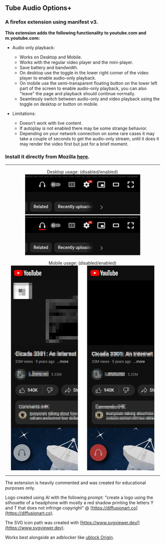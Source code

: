 ## Tube Audio Options+
### A firefox extension using manifest v3.
**This extension adds the following functionality to youtube.com and m.youtube.com:**

- Audio only playback:
	- Works on Desktop and Mobile.
	- Works with the regular video player and the mini-player.
	- Save battery and bandwidth.
	- On desktop use the toggle in the lower right corner of the video player to enable audio-only playback.
	- On mobile use the semi-transparent floating button on the lower left part of the screen to enable audio-only playback, you can also "leave" the page and playback should continue normally.	
	- Seamlessly switch between audio-only and video playback using the toggle on desktop or button on mobile.

- Limitations:
	- Doesn't work with live content.
	- If autoplay is not enabled there may be some strange behavior.
	- Depending on your network connection on some rare cases it may take a couple of seconds to get the audio-only stream, until it does it may render the video first but just for a brief moment.

### Install it directly from Mozilla [here](https://addons.mozilla.org/en-US/firefox/addon/tube-audio-options/).

---

<p align="center">
Desktop usage: (disabled/enabled)<br />
<img src="onboarding/usage_desktop_disabled.png" alt="Desktop disabled"><br />
<img src="onboarding/usage_desktop_enabled.png" alt="Desktop enabled">
</p>

<p align="center">
Mobile usage: (disabled/enabled)<br />
<img src="onboarding/usage_mobile.png" alt="Mobile disabled/enabled">
</p>

---
The extension is heavily commented and was created for educational purposes only.  

Logo created using AI with the following prompt: "create a logo using the silhouette of a headphone with mostly a red shadow printing the letters Y and T that does not infringe copyright" @ [https://diffusionart.co](https://diffusionart.co).  

The SVG icon path was created with [https://www.svgviewer.dev/](https://www.svgviewer.dev).  

Works best alongside an adblocker like [ublock Origin](https://github.com/gorhill/uBlock).  
